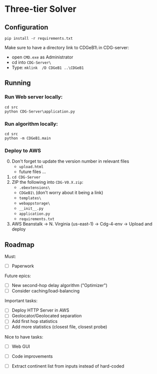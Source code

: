 # Three-tier Solver


## Configuration
```
pip install -r requirements.txt
```

Make sure to have a directory link to CDGeB1\ in CDG-server\:
- open ```CMD.exe``` as Administrator
- cd into ```CDG-Server\```
- Type: ```mklink  /D CDGeB1 ..\CDGeB1```

## Running

### Run Web server locally:
```
cd src
python CDG-Server\application.py
```


### Run algorithm locally:
```
cd src
python -m CDGeB1.main
```

### Deploy to AWS
0. Don't forget to update the version number in relevant files
   - ```upload.html```
   - future files ...
1. ```cd CDG-Server```
2. ZIP the following into ```CDG-V0.X.zip```:
   - ```.ebextensions\```
   - ```CDGeB1\``` (don't worry about it being a link)
   - ```templates\```
   - ```webappstorage\```
   - ```__init__.py```
   - ```application.py```
   - ```requirements.txt```
3. AWS Beanstalk -> N. Virginia (us-east-1) -> Cdg-4-env -> Upload and deploy



## Roadmap
Must:
- [ ] Paperwork

Future epics:
- [ ] New second-hop delay algorithm ("Optimizer")
- [ ] Consider caching/load-balancing

Important tasks:
- [ ] Deploy HTTP Server in AWS
- [ ] Geolocator/Geolocated separation
- [ ] Add first hop statistics
- [ ] Add more statistics (closest file, closest probe)

Nice to have tasks:
- [ ] Web GUI
- [ ] Code improvements
- [ ] Extract continent list from inputs instead of hard-coded

